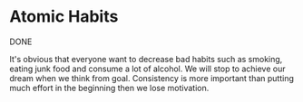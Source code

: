 # Atomic Habits

DONE

It's obvious that everyone want to decrease bad habits such as smoking, eating junk food and consume a lot of alcohol. We will stop to achieve our dream when we think from goal. Consistency is more important than putting much effort in the beginning then we lose motivation. 



